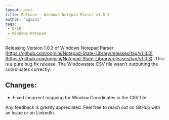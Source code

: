 ```yaml
---
layout: post
title: Release - Windows Notepad Parser v1.0.3
author: 'ogmini'
tags:
 - DFIR
 - Windows-Notepad
---
```


Releasing Version 1.0.3 of Windows Notepad Parser [https://github.com/ogmini/Notepad-State-Library/releases/tag/v1.0.3](https://github.com/ogmini/Notepad-State-Library/releases/tag/v1.0.3). This is a pure bug fix release. The Windowstate CSV file wasn't outputting the coordinates correctly.

## Changes:

- Fixed incorrect mapping for Window Coordinates in the CSV file

Any feedback is greatly appreciated. Feel free to reach out on GitHub with an Issue or on LinkedIn.
